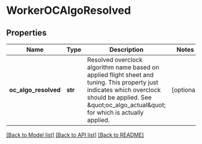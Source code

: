 # WorkerOCAlgoResolved

## Properties
Name | Type | Description | Notes
------------ | ------------- | ------------- | -------------
**oc_algo_resolved** | **str** | Resolved overclock algorithm name based on applied flight sheet and tuning. This property just indicates which overclock should be applied. See \&quot;oc_algo_actual\&quot; for which is actually applied.  | [optional] 

[[Back to Model list]](../README.md#documentation-for-models) [[Back to API list]](../README.md#documentation-for-api-endpoints) [[Back to README]](../README.md)


